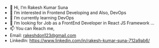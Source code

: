 - 👋 Hi, I’m Rakesh Kumar Suna
- 👀 I’m interested in Frontend Developing and Also, DevOps
- 🌱 I’m currently learning DevOps
- 💞️ I’m looking for Job as a FrontEnd Developer in React JS Framework ...
- 📫 You can Reach me, 
- Email: rakeshdon123@gmail.com
- LinkedIn: https://www.linkedin.com/in/rakesh-kumar-suna-712a9ab6/
